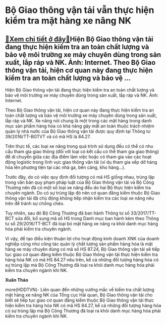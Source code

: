 Bộ Giao thông vận tải vẫn thực hiện kiểm tra mặt hàng xe nâng NK
================================================================

[:gift:Xem chi tiết ở đây:gift:](https://hddtvn.com/bo-giao-thong-van-tai-van-thuc-hien-kiem-tra-mat-hang-xe-nang-nk/)Hiện Bộ Giao thông vận tải đang thực hiện kiểm tra an toàn chất lượng và bảo vệ môi trường xe máy chuyên dùng trong sản xuất, lắp ráp và NK. Ảnh: Internet. Theo Bộ Giao thông vận tải, hiện cơ quan này đang thực hiện kiểm tra an toàn chất lượng và bảo vệ …
---------------------------------------------------------------------------------------------------------------------------------------------------------------------------------------------------------------------------------------------------------------







 






 Hiện Bộ Giao thông vận tải đang thực hiện kiểm tra an toàn chất lượng và bảo vệ môi trường xe máy chuyên dùng trong sản xuất, lắp ráp và NK. Ảnh: Internet. 


Theo Bộ Giao thông vận tải, hiện cơ quan này đang thực hiện kiểm tra an toàn chất lượng và bảo vệ môi trường xe máy chuyên dùng trong sản xuất, lắp ráp và NK. Xe nâng nói chung là một trong các mặt hàng trong danh mục sản phẩm hàng hóa có khả năng gây mất an toàn thuộc trách nhiệm quản lý nhà nước của Bộ Giao thông vận tải được quy định tại Thông tư 39/2016/TT-BGTVT và có mã HS là 84.27. 


 Trên thực tế, các loại xe nâng trong quá trình sử dụng đều có thể có nhu cầu tham gia giao thông (đối với loại có kết cấu có thể tham gia giao thông) để di chuyển giữa các địa điểm làm việc hoặc có tham gia vào các hoạt động logistic trong lĩnh vực giao thông vận tải (ví dụ tham gia xếp dỡ hàng hóa lên phương tiện tại các nhà ga, bến cảng, kho hàng…). 


 Trước đây, do có việc quy định đối tượng có mã HS giống nhau, trùng lặp trong văn bản quy phạm pháp luật của Bộ Giao thông vận tải và Bộ Công Thương nên đã có một số loại xe nâng đều do hai Bộ thực hiện kiểm tra chuyên ngành. Do có sự trùng lặp đó nên cơ quan đăng kiểm thuộc Bộ Giao thông vận tải đã chủ động không tiếp nhận kiểm tra các loại xe nâng nêu trên để tránh sự chồng chéo. 


 Tuy nhiên, sau đó Bộ Công Thương đã ban hành Thông tư số 33/2017/TT-BCT sửa đổi, bổ sung mã số HS trong Danh mục ban hành kèm theo Thông tư số 29/2016/TT-BCT đã loại bỏ mặt hàng xe nâng ra khỏi danh mục hàng hóa phải kiểm tra chuyên ngành. 


 Vì vậy, để tạo điều kiện thuận lợi cho hoạt động kinh doanh XNK của doanh nghiệp cũng như công tác quản lý chất lượng sản phẩm hàng hóa là mặt hàng xe máy chuyên dùng có mã số HS 87.24, Bộ Giao thông vận tải sẽ tiếp tục giao cơ quan đăng kiểm thuộc Bộ Giao thông vận tải thực hiện kiểm tra hàng hóa NK có mã HS 84.27 nêu trên, kể cả những đối tượng hàng hóa có sự trùng lặp mà Bộ Công Thương đã loại ra khỏi danh mục hàng hóa phải kiểm tra chuyên ngành khi NK. 






**Xuân Thảo**



more(HDDTVN)- Liên quan đến những vướng mắc về kiểm tra chất lượng mặt hàng xe nâng NK của Tổng cục Hải quan, Bộ Giao thông vận tải cho biết sẽ tiếp tục giao cơ quan đăng kiểm thuộc Bộ Giao thông vận tải thực hiện kiểm tra hàng hóa NK có mã HS 84.27, kể cả những đối tượng hàng hóa có sự trùng lặp mà Bộ Công Thương đã loại ra khỏi danh mục hàng hóa phải kiểm tra chuyên ngành khi NK.

